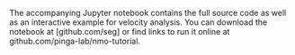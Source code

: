 The accompanying Jupyter notebook contains the full source code as well as an interactive example for velocity analysis.
You can download the notebook at [github.com/seg] or find links to run it online at github.com/pinga-lab/nmo-tutorial.